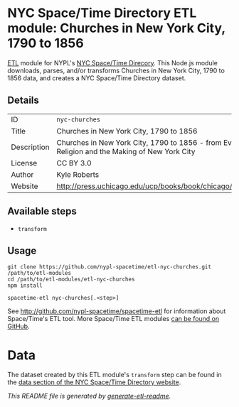 # NYC Space/Time Directory ETL module: Churches in New York City, 1790 to 1856

[ETL](https://en.wikipedia.org/wiki/Extract,_transform,_load) module for NYPL's [NYC Space/Time Direcory](http://spacetime.nypl.org/). This Node.js module downloads, parses, and/or transforms Churches in New York City, 1790 to 1856 data, and creates a NYC Space/Time Directory dataset.

## Details

<table>
<tbody>

<tr>
<td>ID</td>
<td><code>nyc-churches</code></td>
</tr>

<tr>
<td>Title</td>
<td>Churches in New York City, 1790 to 1856</td>
</tr>

<tr>
<td>Description</td>
<td>Churches in New York City, 1790 to 1856 - from Evangelical Gotham: Religion and the Making of New York City</td>
</tr>

<tr>
<td>License</td>
<td>CC BY 3.0</td>
</tr>

<tr>
<td>Author</td>
<td>Kyle Roberts <kroberts2@luc.edu></td>
</tr>

<tr>
<td>Website</td>
<td><a href="http://press.uchicago.edu/ucp/books/book/chicago/E/bo24204663.html">http://press.uchicago.edu/ucp/books/book/chicago/E/bo24204663.html</a></td>
</tr>
</tbody>
</table>

## Available steps

  - `transform`

## Usage

```
git clone https://github.com/nypl-spacetime/etl-nyc-churches.git /path/to/etl-modules
cd /path/to/etl-modules/etl-nyc-churches
npm install

spacetime-etl nyc-churches[.<step>]
```

See http://github.com/nypl-spacetime/spacetime-etl for information about Space/Time's ETL tool. More Space/Time ETL modules [can be found on GitHub](https://github.com/search?utf8=%E2%9C%93&q=org%3Anypl-spacetime+etl-&type=Repositories&ref=advsearch&l=&l=).

# Data

The dataset created by this ETL module's `transform` step can be found in the [data section of the NYC Space/Time Directory website](http://spacetime.nypl.org/#data-nyc-churches).

_This README file is generated by [generate-etl-readme](https://github.com/nypl-spacetime/generate-etl-readme)._
